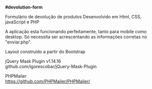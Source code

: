 <b>#devolution-form</b>

Formulário de devolução de produtos
Desenvolvido em Html, CSS, javaScript e PHP

A aplicação esta funcionando perfeitamente, tanto para mobile como desktop.
Só necessita ser acrescentando as informações corretas no "enviar.php".

Layout construido a partir do Bootstrap <br>

jQuery Mask Plugin v1.14.16 <br>
github.com/igorescobar/jQuery-Mask-Plugin

PHPMailer <br>
https://github.com/PHPMailer/PHPMailer/ 


